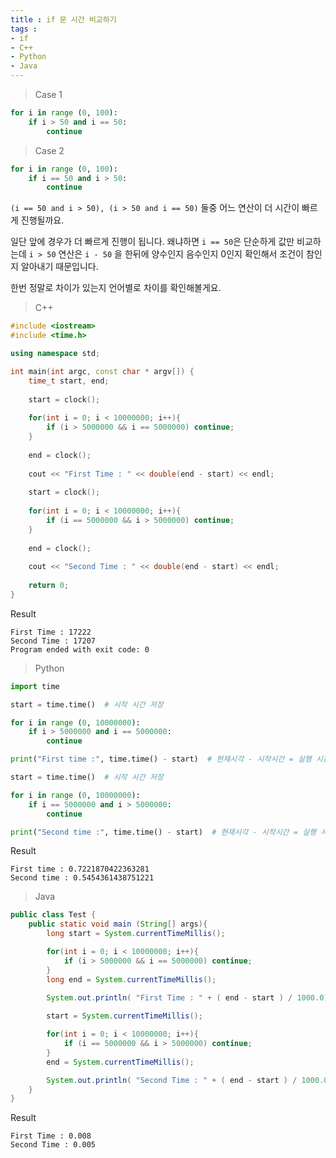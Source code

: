 ```yaml
---
title : if 문 시간 비교하기
tags :
- if
- C++
- Python
- Java
---
```


> Case 1

```python
for i in range (0, 100):
    if i > 50 and i == 50:
        continue
```

> Case 2

```python
for i in range (0, 100):
    if i == 50 and i > 50:
        continue
```

`(i == 50 and i > 50), (i > 50 and i == 50)` 둘중 어느 연산이 더 시간이 빠르게 진행될까요.

일단 앞에 경우가 더 빠르게 진행이 됩니다. 왜냐하면 `i == 50`은 단순하게 값만 비교하는데 `i > 50` 연산은 `i - 50` 을 한뒤에 양수인지 음수인지 0인지 확인해서 조건이 참인지 알아내기 때문입니다.

한번 정말로 차이가 있는지 언어별로 차이를 확인해볼게요.

> C++

```cpp
#include <iostream>
#include <time.h>

using namespace std;

int main(int argc, const char * argv[]) {
    time_t start, end;
    
    start = clock();
    
    for(int i = 0; i < 10000000; i++){
        if (i > 5000000 && i == 5000000) continue;
    }
    
    end = clock();
    
    cout << "First Time : " << double(end - start) << endl;
    
    start = clock();
    
    for(int i = 0; i < 10000000; i++){
        if (i == 5000000 && i > 5000000) continue;
    }
    
    end = clock();
    
    cout << "Second Time : " << double(end - start) << endl;
    
    return 0;
}
```

Result

```
First Time : 17222
Second Time : 17207
Program ended with exit code: 0
```

> Python

```python
import time

start = time.time()  # 시작 시간 저장

for i in range (0, 10000000):
    if i > 5000000 and i == 5000000:
        continue

print("First time :", time.time() - start)  # 현재시각 - 시작시간 = 실행 시간

start = time.time()  # 시작 시간 저장

for i in range (0, 10000000):
    if i == 5000000 and i > 5000000:
        continue

print("Second time :", time.time() - start)  # 현재시각 - 시작시간 = 실행 시간
```

Result

```
First time : 0.7221870422363281
Second time : 0.5454361438751221
```

> Java

```java
public class Test {
    public static void main (String[] args){
        long start = System.currentTimeMillis();

        for(int i = 0; i < 10000000; i++){
            if (i > 5000000 && i == 5000000) continue;
        }
        long end = System.currentTimeMillis();

        System.out.println( "First Time : " + ( end - start ) / 1000.0);
        
        start = System.currentTimeMillis();

        for(int i = 0; i < 10000000; i++){
            if (i == 5000000 && i > 5000000) continue;
        }
        end = System.currentTimeMillis();

        System.out.println( "Second Time : " + ( end - start ) / 1000.0);
    }
}
```

Result 

```
First Time : 0.008
Second Time : 0.005
```